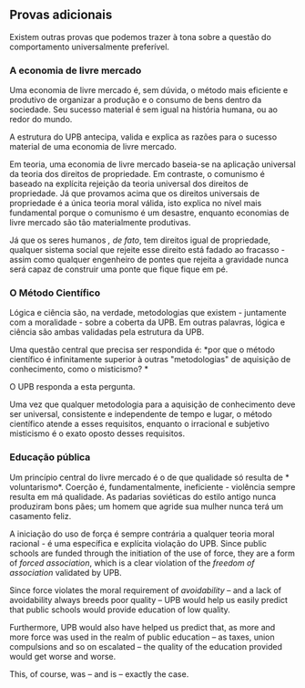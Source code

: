 ## Provas adicionais

Existem outras provas que podemos trazer à tona sobre a questão do comportamento universalmente preferível.

### A economia de livre mercado

Uma economia de livre mercado é, sem dúvida, o método mais eficiente e produtivo de organizar a produção e o consumo de bens dentro da sociedade. Seu sucesso material é sem igual na história humana, ou ao redor do mundo.

A estrutura do UPB antecipa, valida e explica as razões para o sucesso material de uma economia de livre mercado.

Em teoria, uma economia de livre mercado baseia-se na aplicação universal da teoria dos direitos de propriedade. Em contraste, o comunismo é baseado na explícita rejeição da teoria universal dos direitos de propriedade. Já que provamos acima que os direitos universais de propriedade é a única teoria moral válida, isto explica no nível mais fundamental porque o comunismo é um desastre, enquanto economias de livre mercado são tão materialmente produtivas.

Já que os seres humanos *, de fato*, tem direitos igual de propriedade, qualquer sistema social que rejeite esse direito está fadado ao fracasso - assim como qualquer engenheiro de pontes que rejeita a gravidade nunca será capaz de construir uma ponte que fique fique em pé.

### O Método Científico

Lógica e ciência são, na verdade, metodologias que existem - juntamente com a moralidade - sobre a coberta da UPB. Em outras palavras, lógica e ciência são ambas validadas pela estrutura da UPB.

Uma questão central que precisa ser respondida é: *por que o método científico é infinitamente superior à outras "metodologias" de aquisição de conhecimento, como o misticismo? *

O UPB responda a esta pergunta.

Uma vez que qualquer metodologia para a aquisição de conhecimento deve ser universal, consistente e independente de tempo e lugar, o método científico atende a esses requisitos, enquanto o irracional e subjetivo misticismo é o exato oposto desses requisitos.

### Educação pública

Um princípio central do livre mercado é o de que qualidade só resulta de * voluntarismo*. Coerção é, fundamentalmente, ineficiente - violência sempre resulta em má qualidade. As padarias soviéticas do estilo antigo nunca produziram bons pães; um homem que agride sua mulher nunca terá um casamento feliz.

A iniciação do uso de força é sempre contrária a qualquer teoria moral racional - é uma específica e explícita violação do UPB. Since public schools are funded through the initiation of the use of force, they are a form of *forced association*, which is a clear violation of the *freedom of association* validated by UPB.

Since force violates the moral requirement of *avoidability* – and a lack of avoidability always breeds poor quality – UPB would help us easily predict that public schools would provide education of low quality.

Furthermore, UPB would also have helped us predict that, as more and more force was used in the realm of public education – as taxes, union compulsions and so on escalated – the quality of the education provided would get worse and worse.

This, of course, was – and is – exactly the case.